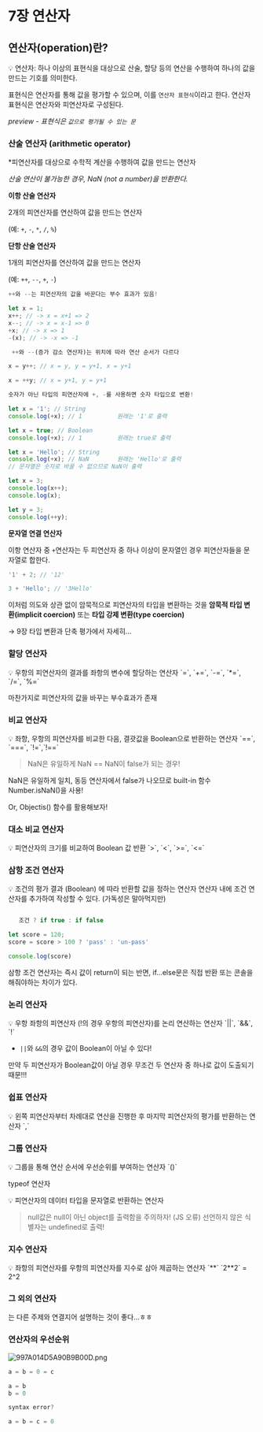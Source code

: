 # 7장 연산자

## **연산자(operation)란?**

<aside>
💡 연산자: 하나 이상의 표현식을 대상으로 산술, 할당 등의 연산을 수행하여 하나의 값을 만드는 기호를 의미한다.

</aside>

표현식은 연산자를 통해 값을 평가할 수 있으며, 이를 `연산자 표현식`이라고 한다. 연산자 표현식은 연산자와 피연산자로 구성된다.

*preview - 표현식은 `값으로 평가될 수 있는 문`*

### 산술 연산자 (arithmetic operator)

*피연산자를 대상으로 수학적 계산을 수행하여 값을 만드는 연산자

*산술 연산이 불가능한 경우, NaN (not a number)을 반환한다.*

**이항 산술 연산자**

2개의 피연산자를 연산하여 값을 만드는 연산자

(예: `+`, `-`, `*`, `/`, `%`)

**단항 산술 연산자**

1개의 피연산자를 연산하여 값을 만드는 연산자

(예: `++`, `--`, `+`, `-`)

```jsx
++와 --는 피연산자의 값을 바꾼다는 부수 효과가 있음!

let x = 1;
x++; // -> x = x+1 => 2
x--; // -> x = x-1 => 0
+x; // -> x => 1
-(x); // -> -x => -1

 ++와 --(증가 감소 연산자)는 위치에 따라 연산 순서가 다르다

x = y++; // x = y, y = y+1, x = y+1

x = ++y; // x = y+1, y = y+1

숫자가 아닌 타입의 피연산자에 +, -를 사용하면 숫자 타입으로 변환!

let x = '1'; // String
console.log(+x); // 1          원래는 '1'로 출력

let x = true; // Boolean
console.log(+x); // 1          원래는 true로 출력

let x = 'Hello'; // String
console.log(+x); // NaN        원래는 'Hello'로 출력
// 문자열은 숫자로 바꿀 수 없으므로 NaN이 출력
```

```jsx
let x = 3;
console.log(x++);
console.log(x);

let y = 3;
console.log(++y);
```

**문자열 연결 연산자**

이항 연산자 중 `+`연산자는 두 피연산자 중 하나 이상이 문자열인 경우 피연산자들을 문자열로 합한다.

```jsx
'1' + 2; // '12'

3 + 'Hello'; // '3Hello'
```

이처럼 의도와 상관 없이 암묵적으로 피연산자의 타입을 변환하는 것을 **암묵적 타입 변환(implicit coercion)** 또는 **타입 강제 변환(type coercion)**

→ 9장 타입 변환과 단축 평가에서 자세히…

### 할당 연산자

<aside>
💡 우항의 피연산자의 결과를 좌항의 변수에 할당하는 연산자
`=`, `+=`, `-=`, `*=`, `/=`, `%=`

</aside>

마찬가지로 피연산자의 값을 바꾸는 부수효과가 존재

### 비교 연산자

<aside>
💡 좌항, 우항의 피연산자를 비교한 다음, 결괏값을 Boolean으로 반환하는 연산자
`==`, `===`, `!=`,`!==`

</aside>

> NaN은 유일하게 NaN == NaN이 false가 되는 경우!
> 

NaN은 유일하게 일치, 동등 연산자에서 false가 나오므로 built-in 함수 Number.isNaN()을 사용!

Or, Objectis() 함수를 활용해보자!

### 대소 비교 연산자

<aside>
💡 피연산자의 크기를 비교하여 Boolean 값 반환
`>`, `<`, `>=`, `<=`

</aside>

### 삼항 조건 연산자

<aside>
💡 조건의 평가 결과 (Boolean) 에 따라 반환할 값을 정하는 연산자
연산자 내에 조건 연산자를 추가하여 작성할 수 있다. (가독성은 말아먹지만)

</aside>

```jsx

   조건 ? if true : if false

let score = 120;
score = score > 100 ? 'pass' : 'un-pass'

console.log(score)

```

삼항 조건 연산자는 즉시 값이 return이 되는 반면, if…else문은 직접 반환 또는 콘솔을 해줘야하는 차이가 있다.

### 논리 연산자

<aside>
💡 우항 좌항의 피연산자 (!의 경우 우항의 피연산자)를 논리 연산하는 연산자
`||`, `&&`, `!`

</aside>

- `||`와 `&&`의 경우 값이 Boolean이 아닐 수 있다!

만약 두 피연산자가 Boolean값이 아닐 경우 무조건 두 연산자 중 하나로 값이 도출되기 때문!!!

### 쉽표 연산자

<aside>
💡 왼쪽 피연산자부터 차례대로 연산을 진행한 후 마지막 피연산자의 평가를 반환하는 연산자
`,`

</aside>

### 그룹 연산자

<aside>
💡 그룹을 통해 연산 순서에 우선순위를 부여하는 연산자
`()`

</aside>

typeof 연산자

<aside>
💡 피연산자의 데이터 타입을 문자열로 반환하는 연산자

</aside>

> null값은 null이 아닌 object를 출력함을 주의하자! (JS 오류)
선언하지 않은 식별자는 undefined로 출력!
> 

### 지수 연산자

<aside>
💡 좌항의 피연산자를 우항의 피연산자를 지수로 삼아 제곱하는 연산자
`**`  `2**2` = 2^2

</aside>

### 그 외의 연산자

는 다른 주제와 연결지어 설명하는 것이 좋다…ㅎㅎ

### 연산자의 우선순위

![997A014D5A90B9B00D.png](7%E1%84%8C%E1%85%A1%E1%86%BC%20%E1%84%8B%E1%85%A7%E1%86%AB%E1%84%89%E1%85%A1%E1%86%AB%E1%84%8C%E1%85%A1%201f4ac599141f457796fd697b6a6f6b79/997A014D5A90B9B00D.png)

```jsx
a = b = 0 = c

a = b
b = 0

syntax error?

a = b = c = 0
```